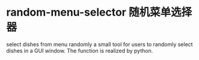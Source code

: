 # random-menu-selector 随机菜单选择器
select dishes from menu randomly
a small tool for users to randomly select dishes in a GUI window.
The function is realized by python.
